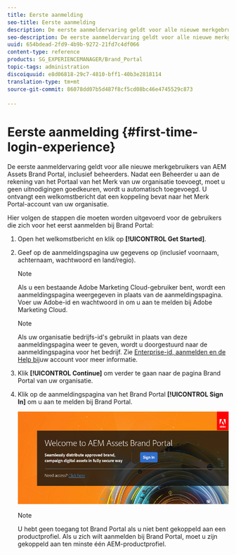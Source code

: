 ```yaml
---
title: Eerste aanmelding
seo-title: Eerste aanmelding
description: De eerste aanmeldervaring geldt voor alle nieuwe merkgebruikers van AEM Assets Brand Portal, inclusief beheerders. Nadat een Beheerder u aan de rekening van het Portaal van het Merk van uw organisatie toevoegt, moet u geen uitnodigingen goedkeuren, wordt u automatisch toegevoegd. U ontvangt een welkomstbericht dat een koppeling bevat naar het Merk Portal-account van uw organisatie.
seo-description: De eerste aanmeldervaring geldt voor alle nieuwe merkgebruikers van AEM Assets Brand Portal, inclusief beheerders. Nadat een Beheerder u aan de rekening van het Portaal van het Merk van uw organisatie toevoegt, moet u geen uitnodigingen goedkeuren, wordt u automatisch toegevoegd. U ontvangt een welkomstbericht dat een koppeling bevat naar het Merk Portal-account van uw organisatie.
uuid: 654bdead-2fd9-4b9b-9272-21fd7c4df066
content-type: reference
products: SG_EXPERIENCEMANAGER/Brand_Portal
topic-tags: administration
discoiquuid: e8d06818-29c7-4810-bff1-40b3e2818114
translation-type: tm+mt
source-git-commit: 86078dd07b5d487f8cf5cd08bc46e4745529c873

---
```



# Eerste aanmelding {#first-time-login-experience}

De eerste aanmeldervaring geldt voor alle nieuwe merkgebruikers van AEM Assets Brand Portal, inclusief beheerders. Nadat een Beheerder u aan de rekening van het Portaal van het Merk van uw organisatie toevoegt, moet u geen uitnodigingen goedkeuren, wordt u automatisch toegevoegd. U ontvangt een welkomstbericht dat een koppeling bevat naar het Merk Portal-account van uw organisatie.

Hier volgen de stappen die moeten worden uitgevoerd voor de gebruikers die zich voor het eerst aanmelden bij Brand Portal:

1. Open het welkomstbericht en klik op **[!UICONTROL Get Started]**.

1. Geef op de aanmeldingspagina uw gegevens op (inclusief voornaam, achternaam, wachtwoord en land/regio).
   >[!NOTE]
   >
   >Als u een bestaande Adobe Marketing Cloud-gebruiker bent, wordt een aanmeldingspagina weergegeven in plaats van de aanmeldingspagina. Voer uw Adobe-id en wachtwoord in om u aan te melden bij Adobe Marketing Cloud.

   >[!NOTE]
   >
   >Als uw organisatie bedrijfs-id&#39;s gebruikt in plaats van deze aanmeldingspagina weer te geven, wordt u doorgestuurd naar de aanmeldingspagina voor het bedrijf. Zie [Enterprise-id, aanmelden en de Help bij](https://helpx.adobe.com/in/enterprise/kb/enterprise-id-faq.html)uw account voor meer informatie.

1. Klik **[!UICONTROL Continue]** om verder te gaan naar de pagina Brand Portal van uw organisatie.
1. Klik op de aanmeldingspagina van het Brand Portal **[!UICONTROL Sign In]** om u aan te melden bij Brand Portal.

   ![Pagina Aanmelden voor merkportal](assets/signin-onboarding.png)

   >[!NOTE]
   >
   >U hebt geen toegang tot Brand Portal als u niet bent gekoppeld aan een productprofiel. Als u zich wilt aanmelden bij Brand Portal, moet u zijn gekoppeld aan ten minste één AEM-productprofiel.
